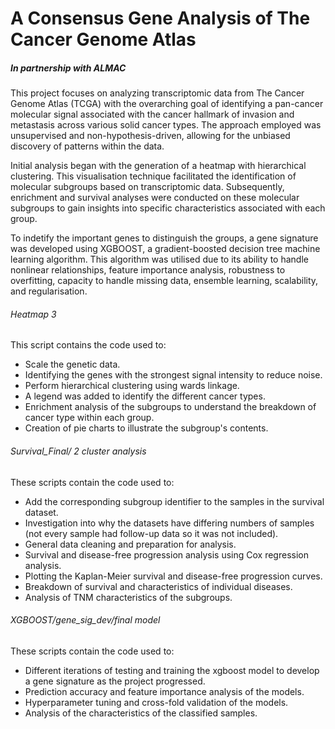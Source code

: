 # A Consensus Gene Analysis of The Cancer Genome Atlas
##### In partnership with ALMAC

This project focuses on analyzing transcriptomic data from The Cancer Genome Atlas (TCGA) with the overarching goal of identifying a pan-cancer molecular signal associated with the cancer hallmark of invasion and metastasis across various solid cancer types. The approach employed was unsupervised and non-hypothesis-driven, allowing for the unbiased discovery of patterns within the data.

Initial analysis began with the generation of a heatmap with hierarchical clustering. This visualisation technique facilitated the identification of molecular subgroups based on transcriptomic data. Subsequently, enrichment and survival analyses were conducted on these molecular subgroups to gain insights into specific characteristics associated with each group.

To indetify the important genes to distinguish the groups, a gene signature was developed using XGBOOST, a  gradient-boosted decision tree machine learning algorithm. This algorithm was utilised due to its ability to handle nonlinear relationships, feature importance analysis, robustness to overfitting, capacity to handle missing data, ensemble learning, scalability, and regularisation.

###### Heatmap 3
This script contains the code used to:
- Scale the genetic data.
- Identifying the genes with the strongest signal intensity to reduce noise. 
- Perform hierarchical clustering using wards linkage.
- A legend was added to identify the different cancer types.
- Enrichment analysis of the subgroups to understand the breakdown of cancer type within each group.
- Creation of pie charts to illustrate the subgroup's contents.

###### Survival_Final/ 2 cluster analysis
These scripts contain the code used to: 
- Add the corresponding subgroup identifier to the samples in the survival dataset.
- Investigation into why the datasets have differing numbers of samples (not every sample had follow-up data so it was not included).
- General data cleaning and preparation for analysis.
- Survival and disease-free progression analysis using Cox regression analysis.
- Plotting the Kaplan-Meier survival and disease-free progression curves.
- Breakdown of survival and characteristics of individual diseases.
- Analysis of TNM characteristics of the subgroups.

###### XGBOOST/gene_sig_dev/final model
These scripts contain the code used to:
- Different iterations of testing and training the xgboost model to develop a gene signature as the project progressed.
- Prediction accuracy and feature importance analysis of the models.
- Hyperparameter tuning and cross-fold validation of the models.
- Analysis of the characteristics of the classified samples.
